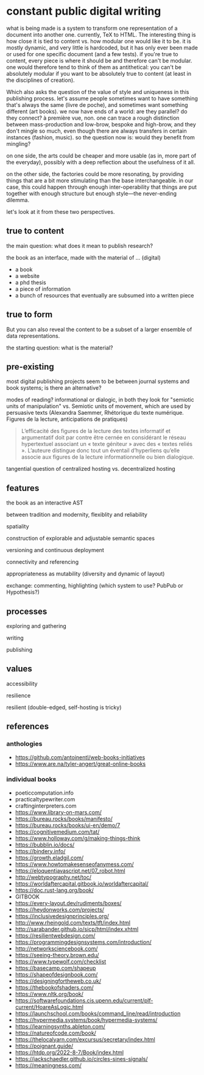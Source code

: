 # constant public digital writing

what is being made is a system to transform one representation of a document into another one. currently, TeX to HTML. The interesting thing is how close it is tied to content vs. how modular one would like it to be. it is mostly dynamic, and very little is hardcoded, but it has only ever been made or used for one specific document (and a few tests). if you're true to content, every piece is where it should be and therefore can't be modular. one would therefore tend to think of them as antithetical: you can't be absolutely modular if you want to be absolutely true to content (at least in the disciplines of creation).

Which also asks the question of the value of style and uniqueness in this publishing process. let's assume people sometimes want to have something that's always the same (livre de poche), and sometimes want something different (art books). we now have ends of a world: are they parallel? do they connect? à première vue, non. one can trace a rough distinction between mass-production and low-brow, bespoke and high-brow, and they don't mingle so much, even though there are always transfers in certain instances (fashion, music). so the question now is: would they benefit from mingling?

on one side, the arts could be cheaper and more usable (as in, more part of the everyday), possibly with a deep reflection about the usefulness of it all.

on the other side, the factories could be more resonating, by providing things that are a bit more stimulating than the base interchangeable. in our case, this could happen through enough inter-operability that things are put together with enough structure but enough style—the never-ending dilemma.

let's look at it from these two perspectives.

## true to content

the main question: what does it mean to publish research?

the book as an interface, made with the material of ... (digital)

- a book
- a website
- a phd thesis
- a piece of information
- a bunch of resources that eventually are subsumed into a written piece

## true to form

But you can also reveal the content to be a subset of a larger ensemble of data representations.

the starting question: what is the material?

## pre-existing

most digital publishing projects seem to be between journal systems and book systems; is there an alternative?

modes of reading? informational or dialogic, in both they look for "semiotic units of manipulation" vs. Semiotic units of movement, which are used by persuasive texts (Alexandra Saemmer, Rhétorique du texte numérique. Figures de la lecture, anticipations de pratiques)

> L’efficacité des figures de la lecture des textes informatif et argumentatif doit par contre être cernée en considérant le réseau hypertextuel associant un « texte géniteur » avec des « textes reliés ». L’auteure distingue donc tout un éventail d’hyperliens qu’elle associe aux figures de la lecture informationnelle ou bien dialogique.

tangential question of centralized hosting vs. decentralized hosting

## features

the book as an interactive AST

between tradition and modernity, flexiblity and reliability

spatiality

construction of explorable and adjustable semantic spaces

versioning and continuous deployment

connectivity and referencing

appropriateness as mutability (diversity and dynamic of layout)

exchange: commenting, highlighting (which system to use? PubPub or Hypothesis?)

## processes

exploring and gathering

writing

publishing

## values

accessibility

resilience

resilient (double-edged, self-hosting is tricky)

## references

### anthologies

- https://github.com/antoinentl/web-books-initiatives
- https://www.are.na/tyler-angert/great-online-books

### individual books

- poeticcomputation.info
- practicaltypewriter.com
- craftinginterpreters.com
- https://www.library-on-mars.com/
- https://bureau.rocks/books/manifesto/
- https://bureau.rocks/books/ui-en/demo/7
- https://cognitivemedium.com/tat/
- https://www.holloway.com/g/making-things-think
- https://bubblin.io/docs/
- https://bindery.info/
- https://growth.eladgil.com/
- https://www.howtomakesenseofanymess.com/
- https://eloquentjavascript.net/07_robot.html
- http://webtypography.net/toc/
- https://worldaftercapital.gitbook.io/worldaftercapital/
- https://doc.rust-lang.org/book/
- GITBOOK
- https://every-layout.dev/rudiments/boxes/
- https://heydonworks.com/projects/
- https://inclusivedesignprinciples.org/
- http://www.rheingold.com/texts/tft/index.html
- http://sarabander.github.io/sicp/html/index.xhtml
- https://resilientwebdesign.com/
- https://programmingdesignsystems.com/introduction/
- http://networksciencebook.com/
- https://seeing-theory.brown.edu/
- https://www.typewolf.com/checklist
- https://basecamp.com/shapeup
- https://shapeofdesignbook.com/
- https://designingfortheweb.co.uk/
- https://thebookofshaders.com/
- https://www.nltk.org/book/
- https://softwarefoundations.cis.upenn.edu/current/plf-current/HoareAsLogic.html
- https://launchschool.com/books/command_line/read/introduction
- https://hypermedia.systems/book/hypermedia-systems/
- https://learningsynths.ableton.com/
- https://natureofcode.com/book/
- https://thelocalyarn.com/excursus/secretary/index.html
- https://poignant.guide/
- https://htdp.org/2022-8-7/Book/index.html
- https://jackschaedler.github.io/circles-sines-signals/
- https://meaningness.com/